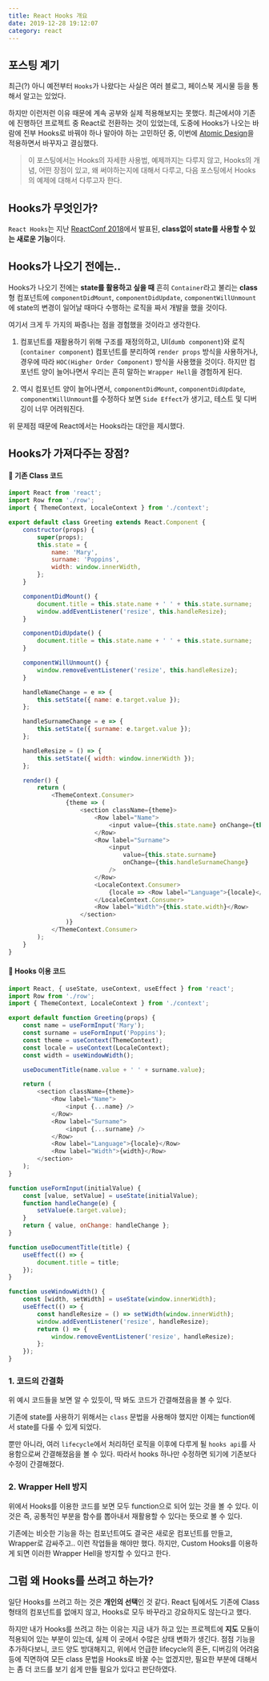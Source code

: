 ```yaml
---
title: React Hooks 개요
date: 2019-12-28 19:12:07
category: react
---
```


## 포스팅 계기

최근(?) 아니 예전부터 `Hooks`가 나왔다는 사실은 여러 블로그, 페이스북 게시물 등을 통해서 알고는 있었다.

하지만 이런저런 이유 때문에 계속 공부와 실제 적용해보지는 못했다. 최근에서야 기존에 진행하던 프로젝트 중 React로 전환하는 것이 있었는데, 도중에 Hooks가 나오는 바람에 전부 Hooks로 바꿔야 하나 말아야 하는 고민하던 중, 이번에 [Atomic Design](https://brunch.co.kr/@ultra0034/63)을 적용하면서 바꾸자고 결심했다.

> 이 포스팅에서는 Hooks의 자세한 사용법, 예제까지는 다루지 않고, Hooks의 개념, 어떤 장점이 있고, 왜 써야하는지에 대해서 다루고, 다음 포스팅에서 Hooks의 예제에 대해서 다루고자 한다.

## Hooks가 무엇인가?

`React Hooks`는 지난 [ReactConf 2018](https://conf.reactjs.org/)에서 발표된, **class없이 state를 사용할 수 있는 새로운 기능**이다.

## Hooks가 나오기 전에는..

Hooks가 나오기 전에는 **state를 활용하고 싶을 때** 흔히 `Container`라고 불리는 **class**형 컴포넌트에 `componentDidMount`, `componentDidUpdate`, `componentWillUnmount`에 state의 변경이 일어날 때마다 수행하는 로직을 짜서 개발을 했을 것이다.

여기서 크게 두 가지의 짜증나는 점을 경험했을 것이라고 생각한다.

1. 컴포넌트를 재활용하기 위해 구조를 재정의하고, UI(`dumb component`)와 로직(`container component`) 컴포넌트를 분리하여 `render props` 방식을 사용하거나, 경우에 따라 `HOC(Higher Order Component)` 방식을 사용했을 것이다. 하지만 컴포넌트 양이 늘어나면서 우리는 흔히 말하는 `Wrapper Hell`을 경험하게 된다.

2. 역시 컴포넌트 양이 늘어나면서, `componentDidMount`, `componentDidUpdate`, `componentWillUnmount`를 수정하다 보면 `Side Effect`가 생기고, 테스트 및 디버깅이 너무 어려워진다.

위 문제점 때문에 React에서는 Hooks라는 대안을 제시했다.

## Hooks가 가져다주는 장점?

#### :strawberry: 기존 Class 코드

```javascript
import React from 'react';
import Row from './row';
import { ThemeContext, LocaleContext } from './context';

export default class Greeting extends React.Component {
	constructor(props) {
		super(props);
		this.state = {
			name: 'Mary',
			surname: 'Poppins',
			width: window.innerWidth,
		};
	}

	componentDidMount() {
		document.title = this.state.name + ' ' + this.state.surname;
		window.addEventListener('resize', this.handleResize);
	}

	componentDidUpdate() {
		document.title = this.state.name + ' ' + this.state.surname;
	}

	componentWillUnmount() {
		window.removeEventListener('resize', this.handleResize);
	}

	handleNameChange = e => {
		this.setState({ name: e.target.value });
	};

	handleSurnameChange = e => {
		this.setState({ surname: e.target.value });
	};

	handleResize = () => {
		this.setState({ width: window.innerWidth });
	};

	render() {
		return (
			<ThemeContext.Consumer>
				{theme => (
					<section className={theme}>
						<Row label="Name">
							<input value={this.state.name} onChange={this.handleNameChange} />
						</Row>
						<Row label="Surname">
							<input
								value={this.state.surname}
								onChange={this.handleSurnameChange}
							/>
						</Row>
						<LocaleContext.Consumer>
							{locale => <Row label="Language">{locale}</Row>}
						</LocaleContext.Consumer>
						<Row label="Width">{this.state.width}</Row>
					</section>
				)}
			</ThemeContext.Consumer>
		);
	}
}
```

#### :strawberry: Hooks 이용 코드

```javascript
import React, { useState, useContext, useEffect } from 'react';
import Row from './row';
import { ThemeContext, LocaleContext } from './context';

export default function Greeting(props) {
	const name = useFormInput('Mary');
	const surname = useFormInput('Poppins');
	const theme = useContext(ThemeContext);
	const locale = useContext(LocaleContext);
	const width = useWindowWidth();

	useDocumentTitle(name.value + ' ' + surname.value);

	return (
		<section className={theme}>
			<Row label="Name">
				<input {...name} />
			</Row>
			<Row label="Surname">
				<input {...surname} />
			</Row>
			<Row label="Language">{locale}</Row>
			<Row label="Width">{width}</Row>
		</section>
	);
}

function useFormInput(initialValue) {
	const [value, setValue] = useState(initialValue);
	function handleChange(e) {
		setValue(e.target.value);
	}
	return { value, onChange: handleChange };
}

function useDocumentTitle(title) {
	useEffect(() => {
		document.title = title;
	});
}

function useWindowWidth() {
	const [width, setWidth] = useState(window.innerWidth);
	useEffect(() => {
		const handleResize = () => setWidth(window.innerWidth);
		window.addEventListener('resize', handleResize);
		return () => {
			window.removeEventListener('resize', handleResize);
		};
	});
}
```

### 1. 코드의 간결화

위 예시 코드들을 보면 알 수 있듯이, 딱 봐도 코드가 간결해졌음을 볼 수 있다.

기존에 state를 사용하기 위해서는 `class` 문법을 사용해야 했지만 이제는 function에서 state를 다룰 수 있게 되었다.

뿐만 아니라, 여러 `lifecycle`에서 처리하던 로직을 이후에 다루게 될 `hooks api`를 사용함으로써 간결해졌음을 볼 수 있다. 따라서 hooks 하나만 수정하면 되기에 기존보다 수정이 간결해졌다.

### 2. Wrapper Hell 방지

위에서 Hooks를 이용한 코드를 보면 모두 function으로 되어 있는 것을 볼 수 있다. 이것은 즉, 공통적인 부분을 함수를 뽑아내서 재활용할 수 있다는 뜻으로 볼 수 있다.

기존에는 비슷한 기능을 하는 컴포넌트여도 결국은 새로운 컴포넌트를 만들고, Wrapper로 감싸주고.. 이런 작업들을 해야만 했다. 하지만, Custom Hooks를 이용하게 되면 이러한 Wrapper Hell을 방지할 수 있다고 한다.

## 그럼 왜 Hooks를 쓰려고 하는가?

일단 Hooks를 쓰려고 하는 것은 **개인의 선택**인 것 같다. React 팀에서도 기존에 Class 형태의 컴포넌트를 없애지 않고, Hooks로 모두 바꾸라고 강요하지도 않는다고 했다.

하지만 내가 Hooks를 쓰려고 하는 이유는 지금 내가 하고 있는 프로젝트에 **지도** 모듈이 적용되어 있는 부분이 있는데, 실제 이 곳에서 수많은 상태 변화가 생긴다. 점점 기능을 추가하다보니, 코드 양도 방대해지고, 위에서 언급한 lifecycle의 혼돈, 디버깅의 어려움 등에 직면하여 모든 class 문법을 Hooks로 바꿀 수는 없겠지만, 필요한 부분에 대해서는 좀 더 코드를 보기 쉽게 만들 필요가 있다고 판단하였다.
